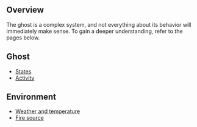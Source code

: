 ## Overview
The ghost is a complex system, and not everything about its behavior will immediately make sense. To gain a deeper understanding, refer to the pages below.

## Ghost
- [States](/mechanics/states/)
- [Activity](/mechanics/Activity.md)

## Environment
- [Weather and temperature](/mechanics/Temperature.md)
- [Fire source](/mechanics/FireSource.md)